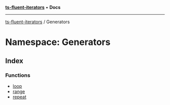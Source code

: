 [**ts-fluent-iterators**](../../README.md) • **Docs**

---

[ts-fluent-iterators](../../README.md) / Generators

# Namespace: Generators

## Index

### Functions

- [loop](functions/loop.md)
- [range](functions/range.md)
- [repeat](functions/repeat.md)
